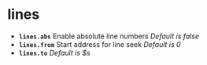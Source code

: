 <!-- TITLE: lines -->

# lines

- **`lines.abs`** Enable absolute line numbers _Default is false_
- **`lines.from`** Start address for line seek _Default is 0_
- **`lines.to`** _Default is $s_

<p hidden>lines.abs lines.from lines.to</p>